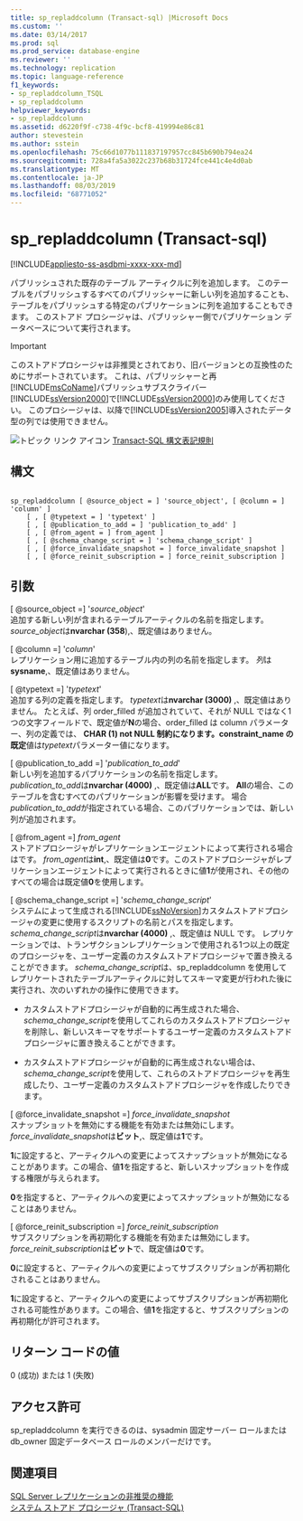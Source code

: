 ```yaml
---
title: sp_repladdcolumn (Transact-sql) |Microsoft Docs
ms.custom: ''
ms.date: 03/14/2017
ms.prod: sql
ms.prod_service: database-engine
ms.reviewer: ''
ms.technology: replication
ms.topic: language-reference
f1_keywords:
- sp_repladdcolumn_TSQL
- sp_repladdcolumn
helpviewer_keywords:
- sp_repladdcolumn
ms.assetid: d6220f9f-c738-4f9c-bcf8-419994e86c81
author: stevestein
ms.author: sstein
ms.openlocfilehash: 75c66d1077b111837197957cc845b690b794ea24
ms.sourcegitcommit: 728a4fa5a3022c237b68b31724fce441c4e4d0ab
ms.translationtype: MT
ms.contentlocale: ja-JP
ms.lasthandoff: 08/03/2019
ms.locfileid: "68771052"
---
```

# <a name="sprepladdcolumn-transact-sql"></a>sp_repladdcolumn (Transact-sql)
[!INCLUDE[appliesto-ss-asdbmi-xxxx-xxx-md](../../includes/appliesto-ss-asdbmi-xxxx-xxx-md.md)]

  パブリッシュされた既存のテーブル アーティクルに列を追加します。 このテーブルをパブリッシュするすべてのパブリッシャーに新しい列を追加することも、テーブルをパブリッシュする特定のパブリケーションに列を追加することもできます。 このストアド プロシージャは、パブリッシャー側でパブリケーション データベースについて実行されます。  
  
> [!IMPORTANT]
>  このストアドプロシージャは非推奨とされており、旧バージョンとの互換性のためにサポートされています。 これは、パブリッシャーと再[!INCLUDE[msCoName](../../includes/msconame-md.md)]パブリッシュサブスクライバー [!INCLUDE[ssVersion2000](../../includes/ssversion2000-md.md)]で[!INCLUDE[ssVersion2000](../../includes/ssversion2000-md.md)]のみ使用してください。 このプロシージャは、以降で[!INCLUDE[ssVersion2005](../../includes/ssversion2005-md.md)]導入されたデータ型の列では使用できません。  
  
 ![トピック リンク アイコン](../../database-engine/configure-windows/media/topic-link.gif "トピック リンク アイコン") [Transact-SQL 構文表記規則](../../t-sql/language-elements/transact-sql-syntax-conventions-transact-sql.md)  
  
## <a name="syntax"></a>構文  
  
```  
  
sp_repladdcolumn [ @source_object = ] 'source_object', [ @column = ] 'column' ]  
    [ , [ @typetext = ] 'typetext' ]  
    [ , [ @publication_to_add = ] 'publication_to_add' ]  
    [ , [ @from_agent = ] from_agent ]  
    [ , [ @schema_change_script = ] 'schema_change_script' ]  
    [ , [ @force_invalidate_snapshot = ] force_invalidate_snapshot ]  
    [ , [ @force_reinit_subscription = ] force_reinit_subscription ]  
```  
  
## <a name="arguments"></a>引数  
 [ @source_object =] '*source_object*'  
 追加する新しい列が含まれるテーブルアーティクルの名前を指定します。 *source_object*は**nvarchar (358**),、既定値はありません。  
  
 [ @column =] '*column*'  
 レプリケーション用に追加するテーブル内の列の名前を指定します。 *列*は**sysname**,、既定値はありません。  
  
 [ @typetext =] '*typetext*'  
 追加する列の定義を指定します。 *typetext*は**nvarchar (3000)** ,、既定値はありません。 たとえば、列 order_filled が追加されていて、それが NULL ではなく1つの文字フィールドで、既定値が**N**の場合、order_filled は column パラメーター、列の定義では、 **CHAR (1) not NULL 制約になります。constraint_name の既定**値は*typetext*パラメーター値になります。  
  
 [ @publication_to_add =] '*publication_to_add*'  
 新しい列を追加するパブリケーションの名前を指定します。 *publication_to_add*は**nvarchar (4000)** ,、既定値は**ALL**です。 **All**の場合、このテーブルを含むすべてのパブリケーションが影響を受けます。 場合*publication_to_add*が指定されている場合、このパブリケーションでは、新しい列が追加されます。  
  
 [ @from_agent =] *from_agent*  
 ストアドプロシージャがレプリケーションエージェントによって実行される場合はです。 *from_agent*は**int**,、既定値は**0**です。このストアドプロシージャがレプリケーションエージェントによって実行されるときに値**1**が使用され、その他のすべての場合は既定値**0**を使用します。  
  
 [ @schema_change_script =] '*schema_change_script*'  
 システムによって生成される[!INCLUDE[ssNoVersion](../../includes/ssnoversion-md.md)]カスタムストアドプロシージャの変更に使用するスクリプトの名前とパスを指定します。 *schema_change_script*は**nvarchar (4000)** ,、既定値は NULL です。 レプリケーションでは、トランザクションレプリケーションで使用される1つ以上の既定のプロシージャを、ユーザー定義のカスタムストアドプロシージャで置き換えることができます。 *schema_change_script*は、sp_repladdcolumn を使用してレプリケートされたテーブルアーティクルに対してスキーマ変更が行われた後に実行され、次のいずれかの操作に使用できます。  
  
-   カスタムストアドプロシージャが自動的に再生成された場合、 *schema_change_script*を使用してこれらのカスタムストアドプロシージャを削除し、新しいスキーマをサポートするユーザー定義のカスタムストアドプロシージャに置き換えることができます。  
  
-   カスタムストアドプロシージャが自動的に再生成されない場合は、 *schema_change_script*を使用して、これらのストアドプロシージャを再生成したり、ユーザー定義のカスタムストアドプロシージャを作成したりできます。  
  
 [ @force_invalidate_snapshot =] *force_invalidate_snapshot*  
 スナップショットを無効にする機能を有効または無効にします。 *force_invalidate_snapshot*は**ビット**,、既定値は**1**です。  
  
 **1**に設定すると、アーティクルへの変更によってスナップショットが無効になることがあります。この場合、値**1**を指定すると、新しいスナップショットを作成する権限が与えられます。  
  
 **0**を指定すると、アーティクルへの変更によってスナップショットが無効になることはありません。  
  
 [ @force_reinit_subscription =] *force_reinit_subscription*  
 サブスクリプションを再初期化する機能を有効または無効にします。 *force_reinit_subscription*は**ビット**で、既定値は**0**です。  
  
 **0**に設定すると、アーティクルへの変更によってサブスクリプションが再初期化されることはありません。  
  
 **1**に設定すると、アーティクルへの変更によってサブスクリプションが再初期化される可能性があります。この場合、値**1**を指定すると、サブスクリプションの再初期化が許可されます。  
  
## <a name="return-code-values"></a>リターン コードの値  
 0 (成功) または 1 (失敗)  
  
## <a name="permissions"></a>アクセス許可  
 sp_repladdcolumn を実行できるのは、sysadmin 固定サーバー ロールまたは db_owner 固定データベース ロールのメンバーだけです。  
  
## <a name="see-also"></a>関連項目  
 [SQL Server レプリケーションの非推奨の機能](../../relational-databases/replication/deprecated-features-in-sql-server-replication.md)   
 [システム ストアド プロシージャ &#40;Transact-SQL&#41;](../../relational-databases/system-stored-procedures/system-stored-procedures-transact-sql.md)  
  
  
